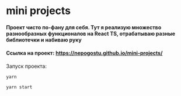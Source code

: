 # mini projects

#### Проект чисто по-фану для себя. Тут я реализую множество разнообразных функционалов на React TS, отрабатываю разные библиотечки и набиваю руку

#### Ссылка на проект: https://nepogostu.github.io/mini-projects/

Запуск проекта:
```
yarn

yarn start

```
